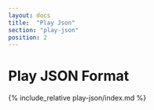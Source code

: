 ```yaml
---
layout: docs
title:  "Play Json"
section: "play-json"
position: 2
---
```


# Play JSON Format

{% include_relative play-json/index.md %}
